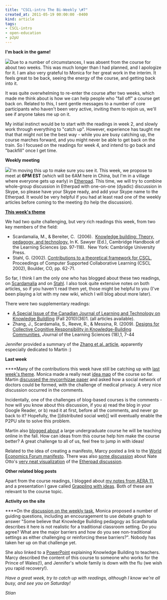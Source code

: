 ```yaml
---
title: "CSCL-intro The Bi-Weekly \#7"
created_at: 2011-05-19 00:00:00 -0400
kind: article
tags:
- CSCL-intro
- open-education
- p2pU
---
```


**I'm back in the game!**

![](https://lh5.googleusercontent.com/_0zhFe8pB7to/TdXaYVdi0TI/AAAAAAAAE1A/gxZPeGCWmic/s288/P1000378.JPG)Due
to a number of circumstances, I was absent from the course for about two
weeks. This was much longer than I had planned, and I apologize for it.
I am also very grateful to Monica for her great work in the interim. It
feels great to be back, seeing the energy of the course, and getting
back into it.

It was quite overwhelming to re-enter the course after two weeks, which
made me think about is how we can help people who "fall off" a course
get back on. Related to this, I sent gentle messages to a number of core
participants who haven't been very active, inviting them to rejoin us,
we'll see if anyone takes me up on it.

My initial instinct would be to start with the readings in week 2, and
slowly work through everything to "catch up". However, experience has
taught me that that might not be the best way - while you are busy
catching up, the course marches forward, and you might never be able to
get back on the train. So I focused on the readings for week 4, and
intend to go back and "backfill" once I get time.

**Weekly meeting**

![](https://lh6.googleusercontent.com/_0zhFe8pB7to/TdXaauPyk6I/AAAAAAAAE1I/CNk24KncJwE/s288/P1000381.JPG)I'm
moving this up to make sure you see it. This week, we propose to meet at
**6PM EST** (which will be 6AM here in China, but I'm in a village where
everyone gets up early) in
[Etherpad](http://piratepad.net/cscl-meeting4). This time, we will try
to combine whole-group discussion in Etherpad with one-on-one (dyadic)
discussion in Skype, so please have your Skype ready, and add your Skype
name to the Etherpad. It would be very helpful if you had at least read
one of the weekly articles before coming to the meeting (to help the
discussion).

**[This week's
theme](http://new.p2pu.org/en/groups/introduction-to-the-field-of-computer-supported-co/content/wk-4-knowledge-building/)**

We had two quite challenging, but very rich readings this week, from two
key members of the field:

-   Scardamalia, M., & Bereiter, C.  (2006).  [Knowledge building:
  Theory, pedagogy, and
  technology.](http://www.google.ca/url?sa=t&source=web&cd=1&ved=0CB8QFjAA&url=http%3A%2F%2Fwww.ikit.org%2Ffulltext%2F2006_KBTheory.pdf&rct=j&q=knowledge%20building%3A%20theory%2C%20pedagogy%2C%20technology&ei=TyebTc2FApT6swOEs_CbBA&usg=AFQjCNHzFfObm-c6oVhlo7BgDYHncqGwtA&sig2=Q2AW8fJi0vkvMfVjCMojjA&cad=rja)
  In K. Sawyer (Ed.), Cambridge Handbook of the Learning Sciences (pp.
  97-118).  New York: Cambridge University Press.
-   Stahl, G. (2002). [Contributions to a theoretical framework for
  CSCL](http://www.google.ca/url?sa=t&source=web&cd=3&ved=0CCwQFjAC&url=http%3A%2F%2Fciteseerx.ist.psu.edu%2Fviewdoc%2Fdownload%3Fdoi%3D10.1.1.16.7179%26rep%3Drep1%26type%3Dpdf&rct=j&q=Contributions%20to%20a%20Theoretical%20Framework%20for%20CSCL&ei=hiGdTf67IdKD0QH1h5nSAg&usg=AFQjCNFLNQqCdbewyQBIA3s_5EuzAKtcPA&sig2=bhn0ubfuj-YXR_AH1C04xg&cad=rja),
  Proceedings of Computer Supported Collaborative Learning (CSCL
  2002), Boulder, CO, pp. 62-71.

So far, I think I am the only one who has blogged about these two
readings, on
[Scardamalia](http://reganmian.net/blog/2011/05/17/knowledge-building-theory-pedagogy-and-technology/)
and on
[Stahl](http://reganmian.net/blog/2011/05/19/contributions-to-a-theoretical-framework-for-cscl/).
I also took quite extensive notes on both articles, so if you haven't
read them yet, those might be helpful to you (I've been playing a lot
with my new wiki, which I will blog about more later).

There were two supplementary readings:

-   [A Special Issue of the Canadian Journal of Learning and Technology
  on Knowledge
  Buildling](http://www.cjlt.ca/index.php/cjlt/issue/view/70) (Fall
  2010)(36)1. (all articles available).
-   Zhang, J., Scardamalia, S., Reeve, R., & Messina, R.
  (2009). [Designs for Collective Cognitive Responsibility in
  Knowledge-Building
  Communities](http://www.informaworld.com/smpp/ftinterface~content=a908505465~fulltext=713240930~frm=content), *J*ournal
  of the Learning Sciences (18),1, 7-44

Jennifer provided a summary of the [Zhang et al.
article](http://jenniferclaro.wordpress.com/2011/05/16/summary-of-zhang-scardamalia-reeve-messina-2009/),
apparently especially dedicated to Martin :)

**Last week**

****Many of the contributions this week have still be catching up with
[last week's
theme](http://new.p2pu.org/en/groups/introduction-to-the-field-of-computer-supported-co/content/wk-3-group-cognitioncognitive-artifacts-gerry-stahl/). Monica
made a really neat [idea
map](http://reganmian.net/monica/csclintro/idea-map/) of the course so
far. Martin [discussed the mycorrhizae
paper](http://kaffeikampala.blogspot.com/2011/05/mycorrhizae-paper-and-realities-around.html)
and asked how a social network of doctors could be formed, with the
challenge of medical privacy. A very nice discussion occurred in the
comments.

Incidentally, one of the challenges of blog-based courses is the
comments - how will you know about this discussion, if you a) read the
blog in your Google Reader, or b) read it at first, before all the
comments, and never go back to it? Hopefully, the [[distributed social
web]] will eventually enable the P2PU site to solve this problem.

Martin also [blogged
about](http://kaffeikampala.blogspot.com/2011/05/cscl-with-real-students.html)
a large undergraduate course he will be teaching online in the fall. How
can ideas from this course help him make the course better? A great
challenge to all of us, feel free to jump in with ideas!

Related to the idea of creating a manifesto, Marcy posted a link to the
[World Economics Forum
manifesto](http://www.worldeconomicsassociation.org/WEA/Manifesto.html).
There was also [some
discussion](http://new.p2pu.org/en/groups/introduction-to-the-field-of-computer-supported-co/content/wk-3-group-cognitioncognitive-artifacts-gerry-stahl/#1213)
about Nate Otto's [very neat
visualization](http://ottonomy.net/temp/cscl-intro/interactive-chatlog-wk3.html)
of the [Etherpad
discussion](http://piratepad.net/ep/pad/view/cscl-meeting2).

**Other related blog posts**

Apart from the course readings, I blogged about [my notes from AERA
11](http://reganmian.net/blog/2011/05/17/notes-from-aera11-in-new-orleans/),
and a presentation I gave called [Grappling with
ideas](http://reganmian.net/blog/2011/05/17/grappling-with-ideas-convergence-and-divergence/).
Both of these are relevant to the course topic.

**Activity on the site**

****On the [discussion on the weekly
task](http://new.p2pu.org/en/groups/introduction-to-the-field-of-computer-supported-co/content/wk-4-knowledge-building/),
Monica proposed a number of guiding questions, including an
encouragement to use debate graph to answer "Some believe that Knowledge
Building pedagogy as Scardamalia describes it here is not realistic for
a traditional classroom setting. Do you agree? What are the major
barriers and how do you see non-traditional settings as either
challenging or reinforcing these barriers?". Nobody has taken her up on
that challenge yet.

She also linked to a
[PowerPoint](http://www.slideshare.net/monzie123/introduction-to-kb-8016437)
explaining Knowledge Building to teachers. Marcy described the content
of this course to someone who works for the Prince of Wales(!), and
Jennifer's whole family is down with the flu (we wish you rapid
recovery!).

*Have a great week, try to catch up with readings, although I know we're
all busy, and see you on Saturday!*

*Stian*

